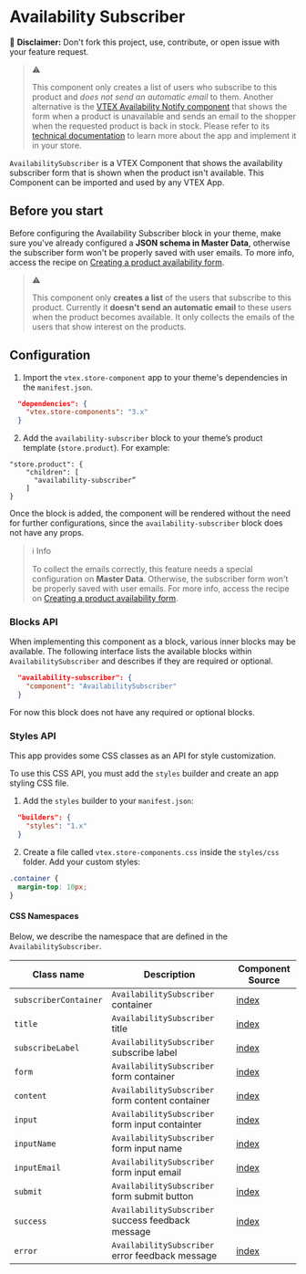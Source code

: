 # Availability Subscriber
:loudspeaker: **Disclaimer:** Don't fork this project, use, contribute, or open issue with your feature request.

>⚠️
>
> This component only creates a list of users who subscribe to this product and *does not send an automatic email* to them. Another alternative is the [VTEX Availability Notify component](https://developers.vtex.com/vtex-developer-docs/docs/vtex-availability-notify) that shows the form when a product is unavailable and sends an email to the shopper when the requested product is back in stock. Please refer to its [technical documentation](https://developers.vtex.com/vtex-developer-docs/docs/vtex-availability-notify) to learn more about the app and implement it in your store.


`AvailabilitySubscriber` is a VTEX Component that shows the availability subscriber form that is shown when the product isn't available. This Component can be imported and used by any VTEX App.


## Before you start

Before configuring the Availability Subscriber block in your theme, make sure you've already configured a **JSON schema in Master Data**, otherwise the subscriber form won't be properly saved with user emails. To more info, access the recipe on [Creating a product availability form](https://developers.vtex.com/vtex-developer-docs/docs/vtex-io-documentation-creating-a-product-availability-form).

>⚠️
>
> This component only **creates a list** of the users that subscribe to this product. Currently it **doesn't send an automatic email** to these users when the product becomes available. It only collects the emails of the users that show interest on the products.

## Configuration

1. Import the  `vtex.store-component` app to your theme's dependencies in the  `manifest.json`.

```json
  "dependencies": {
    "vtex.store-components": "3.x"
  }
```

2. Add the `availability-subscriber` block to your theme’s product template (`store.product`). For example:

```
"store.product": {
    "children": [
      "availability-subscriber”
    ]
}

```

Once the block is added, the component will be rendered without the need for further configurations, since the `availability-subscriber` block does not have any props. 

>ℹ️ Info
>
> To collect the emails correctly, this feature needs a special configuration on **Master Data**. Otherwise, the subscriber form won't be properly saved with user emails. For more info, access the recipe on [Creating a product availability form](https://developers.vtex.com/vtex-developer-docs/docs/vtex-io-documentation-creating-a-product-availability-form).                  


### Blocks API

When implementing this component as a block, various inner blocks may be available. The following interface lists the available blocks within `AvailabilitySubscriber` and describes if they are required or optional.

```json
  "availability-subscriber": {
    "component": "AvailabilitySubscriber"
  }
```

For now this block does not have any required or optional blocks.


### Styles API

This app provides some CSS classes as an API for style customization.

To use this CSS API, you must add the `styles` builder and create an app styling CSS file.

1. Add the `styles` builder to your `manifest.json`:

```json
  "builders": {
    "styles": "1.x"
  }
```

2. Create a file called `vtex.store-components.css` inside the `styles/css` folder. Add your custom styles:

```css
.container {
  margin-top: 10px;
}
```

#### CSS Namespaces

Below, we describe the namespace that are defined in the `AvailabilitySubscriber`.

| Class name | Description | Component Source |
| ---------- | ----------- |----------------- |
| `subscriberContainer` | `AvailabilitySubscriber` container | [index](/react/components/AvailabilitySubscriber/index.js) |
| `title` | `AvailabilitySubscriber` title | [index](/react/components/AvailabilitySubscriber/index.js) |
| `subscribeLabel` | `AvailabilitySubscriber` subscribe label | [index](/react/components/AvailabilitySubscriber/index.js) |
| `form` | `AvailabilitySubscriber` form container | [index](/react/components/AvailabilitySubscriber/index.js) |
| `content` | `AvailabilitySubscriber` form content container | [index](/react/components/AvailabilitySubscriber/index.js) |
| `input` | `AvailabilitySubscriber` form input containter | [index](/react/components/AvailabilitySubscriber/index.js) |
| `inputName` | `AvailabilitySubscriber` form input name | [index](/react/components/AvailabilitySubscriber/index.js) |
| `inputEmail` | `AvailabilitySubscriber` form input email | [index](/react/components/AvailabilitySubscriber/index.js) |
| `submit` | `AvailabilitySubscriber` form submit button | [index](/react/components/AvailabilitySubscriber/index.js) |
| `success` | `AvailabilitySubscriber` success feedback message | [index](/react/components/AvailabilitySubscriber/index.js) |
| `error` | `AvailabilitySubscriber` error feedback message | [index](/react/components/AvailabilitySubscriber/index.js) |
